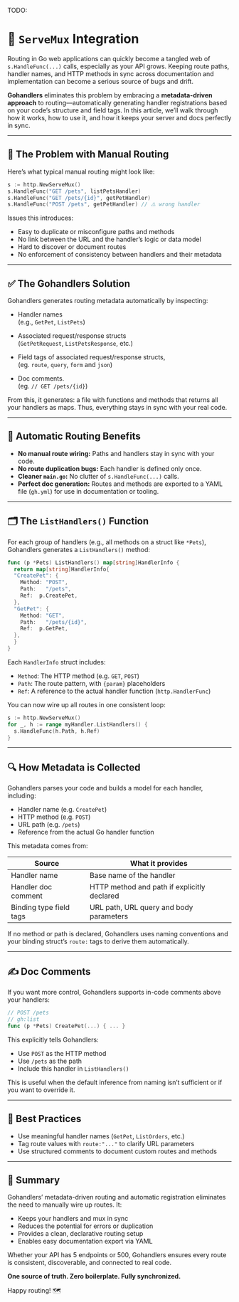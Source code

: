 TODO:

# 🧇 `ServeMux` Integration

Routing in Go web applications can quickly become a tangled web of `s.HandleFunc(...)` calls, especially as your API grows. Keeping route paths, handler names, and HTTP methods in sync across documentation and implementation can become a serious source of bugs and drift.

**Gohandlers** eliminates this problem by embracing a **metadata-driven approach** to routing—automatically generating handler registrations based on your code’s structure and field tags. In this article, we’ll walk through how it works, how to use it, and how it keeps your server and docs perfectly in sync.

---

## 🎯 The Problem with Manual Routing

Here’s what typical manual routing might look like:

```go
s := http.NewServeMux()
s.HandleFunc("GET /pets", listPetsHandler)
s.HandleFunc("GET /pets/{id}", getPetHandler)
s.HandleFunc("POST /pets", getPetHandler) // ⚠️ wrong handler
```

Issues this introduces:

-   Easy to duplicate or misconfigure paths and methods
-   No link between the URL and the handler’s logic or data model
-   Hard to discover or document routes
-   No enforcement of consistency between handlers and their metadata

---

## ✅ The Gohandlers Solution

Gohandlers generates routing metadata automatically by inspecting:

-   Handler names  
    (e.g., `GetPet`, `ListPets`)

-   Associated request/response structs  
    (`GetPetRequest`, `ListPetsResponse`, etc.)

-   Field tags of associated request/response structs,  
    (eg. `route`, `query`, `form` and `json`)

-   Doc comments.  
    (eg. `// GET /pets/{id}`)

From this, it generates: a file with functions and methods that returns all your handlers as maps. Thus, everything stays in sync with your real code.

---

## 🦺 Automatic Routing Benefits

-   **No manual route wiring:** Paths and handlers stay in sync with your code.
-   **No route duplication bugs:** Each handler is defined only once.
-   **Cleaner `main.go`:** No clutter of `s.HandleFunc(...)` calls.
-   **Perfect doc generation:** Routes and methods are exported to a YAML file (`gh.yml`) for use in documentation or tooling.

---

## 🗂️ The `ListHandlers()` Function

For each group of handlers (e.g., all methods on a struct like `*Pets`), Gohandlers generates a `ListHandlers()` method:

```go
func (p *Pets) ListHandlers() map[string]HandlerInfo {
  return map[string]HandlerInfo{
  "CreatePet": {
    Method: "POST",
    Path:   "/pets",
    Ref:  p.CreatePet,
  },
  "GetPet": {
    Method: "GET",
    Path:   "/pets/{id}",
    Ref:  p.GetPet,
  },
  }
}
```

Each `HandlerInfo` struct includes:

-   `Method`: The HTTP method (e.g. `GET`, `POST`)
-   `Path`: The route pattern, with `{param}` placeholders
-   `Ref`: A reference to the actual handler function (`http.HandlerFunc`)

You can now wire up all routes in one consistent loop:

```go
s := http.NewServeMux()
for _, h := range myHandler.ListHandlers() {
  s.HandleFunc(h.Path, h.Ref)
}
```

---

## 🔍 How Metadata is Collected

Gohandlers parses your code and builds a model for each handler, including:

-   Handler name (e.g. `CreatePet`)
-   HTTP method (e.g. `POST`)
-   URL path (e.g. `/pets`)
-   Reference from the actual Go handler function

This metadata comes from:

| Source                  | What it provides                            |
| ----------------------- | ------------------------------------------- |
| Handler name            | Base name of the handler                    |
| Handler doc comment     | HTTP method and path if explicitly declared |
| Binding type field tags | URL path, URL query and body parameters     |

If no method or path is declared, Gohandlers uses naming conventions and your binding struct’s `route:` tags to derive them automatically.

---

## ✍️ Doc Comments

If you want more control, Gohandlers supports in-code comments above your handlers:

```go
// POST /pets
// gh:list
func (p *Pets) CreatePet(...) { ... }
```

This explicitly tells Gohandlers:

-   Use `POST` as the HTTP method
-   Use `/pets` as the path
-   Include this handler in `ListHandlers()`

This is useful when the default inference from naming isn’t sufficient or if you want to override it.

---

## 🧼 Best Practices

-   Use meaningful handler names (`GetPet`, `ListOrders`, etc.)
-   Tag route values with `route:"..."` to clarify URL parameters
-   Use structured comments to document custom routes and methods

---

## 🚀 Summary

Gohandlers’ metadata-driven routing and automatic registration eliminates the need to manually wire up routes. It:

-   Keeps your handlers and mux in sync
-   Reduces the potential for errors or duplication
-   Provides a clean, declarative routing setup
-   Enables easy documentation export via YAML

Whether your API has 5 endpoints or 500, Gohandlers ensures every route is consistent, discoverable, and connected to real code.

**One source of truth. Zero boilerplate. Fully synchronized.**

Happy routing! 🗺️

